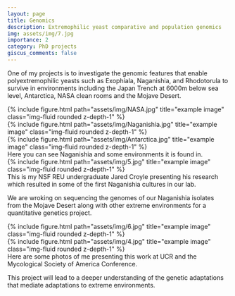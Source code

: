 ```yaml
---
layout: page
title: Genomics
description: Extremophilic yeast comparative and population genomics
img: assets/img/7.jpg
importance: 2
category: PhD projects
giscus_comments: false
---
```


One of my projects is to investigate the genomic features that enable polyextremophilic yeasts such as Exophiala, Naganishia, and Rhodotorula to survive in environments including the Japan Trench at 6000m below sea level, Antarctica, NASA clean rooms and the Mojave Desert.

<div class="row">
    <div class="col-sm mt-3 mt-md-0">
        {% include figure.html path="assets/img/NASA.jpg" title="example image" class="img-fluid rounded z-depth-1" %}
    </div>
    <div class="col-sm mt-3 mt-md-0">
        {% include figure.html path="assets/img/Naganishia.jpg" title="example image" class="img-fluid rounded z-depth-1" %}
    </div>
    <div class="col-sm mt-3 mt-md-0">
        {% include figure.html path="assets/img/Antarctica.jpg" title="example image" class="img-fluid rounded z-depth-1" %}
    </div>
</div>
<div class="caption">
Here you can see Naganishia and some environments it is found in. 
</div>
<div class="row">
    <div class="col-sm mt-3 mt-md-0">
        {% include figure.html path="assets/img/5.jpg" title="example image" class="img-fluid rounded z-depth-1" %}
    </div>
</div>
<div class="caption">
    This is my NSF REU undergraduate Jared Croyle presenting his research which resulted in some of the first Naganishia cultures in our lab.
</div>

We are wroking on sequencing the genomes of our Naganishia isolates from the Mojave Desert along with other extreme environments for a quantitative genetics project. 


<div class="row justify-content-sm-center">
    <div class="col-sm-8 mt-3 mt-md-0">
        {% include figure.html path="assets/img/6.jpg" title="example image" class="img-fluid rounded z-depth-1" %}
    </div>
    <div class="col-sm-4 mt-3 mt-md-0">
        {% include figure.html path="assets/img/4.jpg" title="example image" class="img-fluid rounded z-depth-1" %}
    </div>
</div>
<div class="caption">
Here are some photos of me presenting this work at UCR and the Mycological Society of America Conference.
</div>


This project will lead to a deeper understanding of the genetic adaptations that mediate adaptations to extreme environments.

